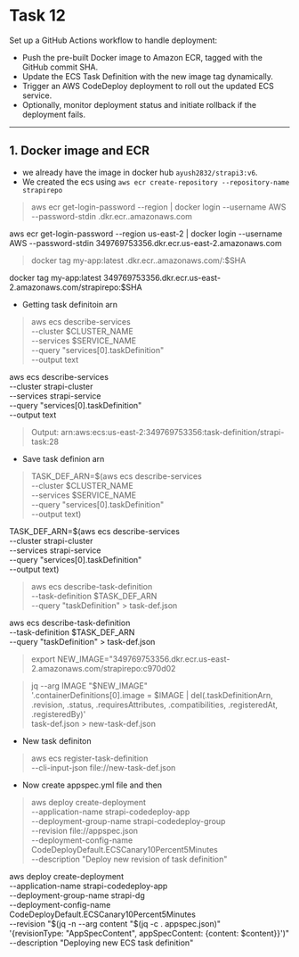 # Task 12

Set up a GitHub Actions workflow to handle deployment:
- Push the pre-built Docker image to Amazon ECR, tagged with the GitHub commit SHA.
- Update the ECS Task Definition with the new image tag dynamically.
- Trigger an AWS CodeDeploy deployment to roll out the updated ECS service.
- Optionally, monitor deployment status and initiate rollback if the deployment fails.

---

## 1. Docker image and ECR
- we already have the image in docker hub `ayush2832/strapi3:v6`. 
- We created the ecs using `aws ecr create-repository --repository-name strapirepo`
> aws ecr get-login-password --region <your-region> | docker login --username AWS --password-stdin <your-account-id>.dkr.ecr.<your-region>.amazonaws.com

aws ecr get-login-password --region us-east-2 | docker login --username AWS --password-stdin 349769753356.dkr.ecr.us-east-2.amazonaws.com

> docker tag my-app:latest <your-account-id>.dkr.ecr.<your-region>.amazonaws.com/<your-ecr-repo>:$SHA

docker tag my-app:latest 349769753356.dkr.ecr.us-east-2.amazonaws.com/strapirepo:$SHA

- Getting task definitoin arn
> aws ecs describe-services \
  --cluster $CLUSTER_NAME \
  --services $SERVICE_NAME \
  --query "services[0].taskDefinition" \
  --output text

aws ecs describe-services \
  --cluster strapi-cluster \
  --services strapi-service \
  --query "services[0].taskDefinition" \
  --output text

> Output: arn:aws:ecs:us-east-2:349769753356:task-definition/strapi-task:28

- Save task definion arn
> TASK_DEF_ARN=$(aws ecs describe-services \
  --cluster $CLUSTER_NAME \
  --services $SERVICE_NAME \
  --query "services[0].taskDefinition" \
  --output text)

TASK_DEF_ARN=$(aws ecs describe-services \
  --cluster strapi-cluster  \
  --services strapi-service \
  --query "services[0].taskDefinition" \
  --output text)

> aws ecs describe-task-definition \
  --task-definition $TASK_DEF_ARN \
  --query "taskDefinition" > task-def.json

aws ecs describe-task-definition \
  --task-definition $TASK_DEF_ARN \
  --query "taskDefinition" > task-def.json

> export NEW_IMAGE="349769753356.dkr.ecr.us-east-2.amazonaws.com/strapirepo:c970d02

> jq --arg IMAGE "$NEW_IMAGE" \
  '.containerDefinitions[0].image = $IMAGE
   | del(.taskDefinitionArn, .revision, .status, .requiresAttributes, .compatibilities, .registeredAt, .registeredBy)' \
  task-def.json > new-task-def.json

- New task definiton
> aws ecs register-task-definition \
  --cli-input-json file://new-task-def.json

- Now create appspec.yml file and then 
> aws deploy create-deployment \
  --application-name strapi-codedeploy-app \
  --deployment-group-name strapi-codedeploy-group \
  --revision file://appspec.json \
  --deployment-config-name CodeDeployDefault.ECSCanary10Percent5Minutes \
  --description "Deploy new revision of task definition"

aws deploy create-deployment \
  --application-name strapi-codedeploy-app \
  --deployment-group-name strapi-dg \
  --deployment-config-name CodeDeployDefault.ECSCanary10Percent5Minutes \
  --revision "$(jq -n --arg content "$(jq -c . appspec.json)" \
    '{revisionType: "AppSpecContent", appSpecContent: {content: $content}}')" \
  --description "Deploying new ECS task definition"

